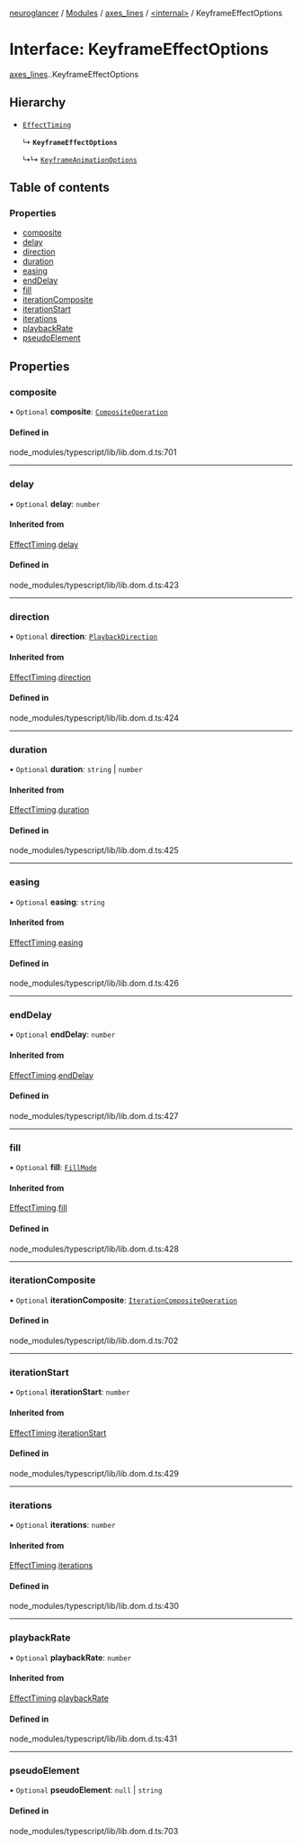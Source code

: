 [neuroglancer](../README.md) / [Modules](../modules.md) / [axes\_lines](../modules/axes_lines.md) / [<internal\>](../modules/axes_lines._internal_.md) / KeyframeEffectOptions

# Interface: KeyframeEffectOptions

[axes_lines](../modules/axes_lines.md).[<internal>](../modules/axes_lines._internal_.md).KeyframeEffectOptions

## Hierarchy

- [`EffectTiming`](axes_lines._internal_.EffectTiming.md)

  ↳ **`KeyframeEffectOptions`**

  ↳↳ [`KeyframeAnimationOptions`](axes_lines._internal_.KeyframeAnimationOptions.md)

## Table of contents

### Properties

- [composite](axes_lines._internal_.KeyframeEffectOptions.md#composite)
- [delay](axes_lines._internal_.KeyframeEffectOptions.md#delay)
- [direction](axes_lines._internal_.KeyframeEffectOptions.md#direction)
- [duration](axes_lines._internal_.KeyframeEffectOptions.md#duration)
- [easing](axes_lines._internal_.KeyframeEffectOptions.md#easing)
- [endDelay](axes_lines._internal_.KeyframeEffectOptions.md#enddelay)
- [fill](axes_lines._internal_.KeyframeEffectOptions.md#fill)
- [iterationComposite](axes_lines._internal_.KeyframeEffectOptions.md#iterationcomposite)
- [iterationStart](axes_lines._internal_.KeyframeEffectOptions.md#iterationstart)
- [iterations](axes_lines._internal_.KeyframeEffectOptions.md#iterations)
- [playbackRate](axes_lines._internal_.KeyframeEffectOptions.md#playbackrate)
- [pseudoElement](axes_lines._internal_.KeyframeEffectOptions.md#pseudoelement)

## Properties

### composite

• `Optional` **composite**: [`CompositeOperation`](../modules/axes_lines._internal_.md#compositeoperation)

#### Defined in

node_modules/typescript/lib/lib.dom.d.ts:701

___

### delay

• `Optional` **delay**: `number`

#### Inherited from

[EffectTiming](axes_lines._internal_.EffectTiming.md).[delay](axes_lines._internal_.EffectTiming.md#delay)

#### Defined in

node_modules/typescript/lib/lib.dom.d.ts:423

___

### direction

• `Optional` **direction**: [`PlaybackDirection`](../modules/axes_lines._internal_.md#playbackdirection)

#### Inherited from

[EffectTiming](axes_lines._internal_.EffectTiming.md).[direction](axes_lines._internal_.EffectTiming.md#direction)

#### Defined in

node_modules/typescript/lib/lib.dom.d.ts:424

___

### duration

• `Optional` **duration**: `string` \| `number`

#### Inherited from

[EffectTiming](axes_lines._internal_.EffectTiming.md).[duration](axes_lines._internal_.EffectTiming.md#duration)

#### Defined in

node_modules/typescript/lib/lib.dom.d.ts:425

___

### easing

• `Optional` **easing**: `string`

#### Inherited from

[EffectTiming](axes_lines._internal_.EffectTiming.md).[easing](axes_lines._internal_.EffectTiming.md#easing)

#### Defined in

node_modules/typescript/lib/lib.dom.d.ts:426

___

### endDelay

• `Optional` **endDelay**: `number`

#### Inherited from

[EffectTiming](axes_lines._internal_.EffectTiming.md).[endDelay](axes_lines._internal_.EffectTiming.md#enddelay)

#### Defined in

node_modules/typescript/lib/lib.dom.d.ts:427

___

### fill

• `Optional` **fill**: [`FillMode`](../modules/axes_lines._internal_.md#fillmode)

#### Inherited from

[EffectTiming](axes_lines._internal_.EffectTiming.md).[fill](axes_lines._internal_.EffectTiming.md#fill)

#### Defined in

node_modules/typescript/lib/lib.dom.d.ts:428

___

### iterationComposite

• `Optional` **iterationComposite**: [`IterationCompositeOperation`](../modules/axes_lines._internal_.md#iterationcompositeoperation)

#### Defined in

node_modules/typescript/lib/lib.dom.d.ts:702

___

### iterationStart

• `Optional` **iterationStart**: `number`

#### Inherited from

[EffectTiming](axes_lines._internal_.EffectTiming.md).[iterationStart](axes_lines._internal_.EffectTiming.md#iterationstart)

#### Defined in

node_modules/typescript/lib/lib.dom.d.ts:429

___

### iterations

• `Optional` **iterations**: `number`

#### Inherited from

[EffectTiming](axes_lines._internal_.EffectTiming.md).[iterations](axes_lines._internal_.EffectTiming.md#iterations)

#### Defined in

node_modules/typescript/lib/lib.dom.d.ts:430

___

### playbackRate

• `Optional` **playbackRate**: `number`

#### Inherited from

[EffectTiming](axes_lines._internal_.EffectTiming.md).[playbackRate](axes_lines._internal_.EffectTiming.md#playbackrate)

#### Defined in

node_modules/typescript/lib/lib.dom.d.ts:431

___

### pseudoElement

• `Optional` **pseudoElement**: ``null`` \| `string`

#### Defined in

node_modules/typescript/lib/lib.dom.d.ts:703
